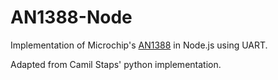 # AN1388-Node

Implementation of Microchip's [AN1388][an1388] in Node.js using UART.

Adapted from Camil Staps' python implementation.

  [an1388]: http://ww1.microchip.com/downloads/en/AppNotes/01388B.pdf

